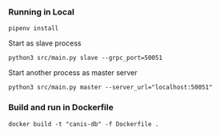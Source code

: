 

### Running in Local

```
pipenv install
```

Start as slave process

```
python3 src/main.py slave --grpc_port=50051
```

Start another process as master server

```
python3 src/main.py master --server_url="localhost:50051"
```


### Build and run in Dockerfile

`docker build -t "canis-db" -f Dockerfile .`
